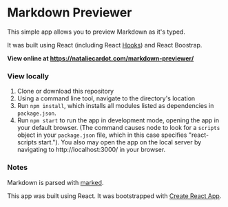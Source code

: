 # Markdown Previewer

This simple app allows you to preview Markdown as it's typed.

It was built using React (including React [Hooks](https://reactjs.org/docs/hooks-intro.html)) and React Boostrap.

**View online at https://nataliecardot.com/markdown-previewer/**

### View locally
1. Clone or download this repository
2. Using a command line tool, navigate to the directory's location
3. Run `npm install`, which installs all modules listed as dependencies in `package.json`.
4. Run `npm start` to run the app in development mode, opening the app in your default browser. (The command causes node to look for a `scripts` object in your `package.json` file, which in this case specifies "react-scripts start."). You also may open the app on the local server by navigating to http://localhost:3000/ in your browser.

### Notes

Markdown is parsed with [marked](https://www.npmjs.com/package/marked).

This app was built using React. It was bootstrapped with [Create React App](https://github.com/facebook/create-react-app).